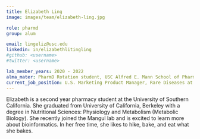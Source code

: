 ```yaml
---
title: Elizabeth Ling
image: images/team/elizabeth-ling.jpg

role: pharmd
group: alum

email: lingeliz@usc.edu
linkedin: in/elizabethlitingling
#github: <username>
#twitter: <username>

lab_member_years: 2020 - 2022
alma_mater: PharmD Rotation student, USC Alfred E. Mann School of Pharmacy and Pharmaceutical Sciences 
current_job_position: U.S. Marketing Product Manager, Rare Diseases at Biogen 
---
```


Elizabeth is a second year pharmacy student at the University of Southern California.
She graduated from University of California, Berkeley with a degree in Nutritional Sciences: Physiology and Metabolism (Metabolic Biology). 
She recently joined the Mangul lab and is excited to learn more about bioinformatics. 
In her free time, she likes to hike, bake, and eat what she bakes. 
